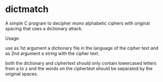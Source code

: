 # dictmatch
A simple C program to decipher mono alphabetic ciphers with original spacing that uses a dictionary attack.

Usage:

use as 1st argument a dictionary file in the language of the cipher text and as 2nd argument a string with the cipher text.

both the dictionary and ciphertext should only contain lowercased letters from a to z and the words on the ciphertext should be separated by the original spaces.
